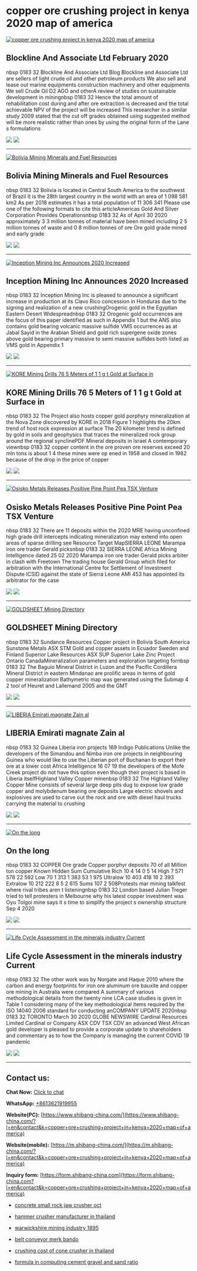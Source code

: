 # copper ore crushing project in kenya 2020 map of america

<a href="https://swt.shibang-china.com/?l=en&img&k=copper+ore+crushing+project+in+kenya+2020+map+of+america" target="_blank">![copper ore crushing project in kenya 2020 map of america](http://static.shibang-china.com/all-800x300/273.jpg)</a>

## Blockline And Associate Ltd February 2020
nbsp 0183 32 Blockline And Associate Ltd Blog Blockline and Associate Ltd are sellers of light crude oil and other petroleum products We also sell and lease out marine equipments construction machinery and other equipments We sell Crude Oil D2 AGO and otherA review of studies on sustainable development in miningnbsp 0183 32 Hence the total amount of rehabilitation cost during and after ore extraction is decreased and the total achievable NPV of the project will be increased This researcher in a similar study 2009 stated that the cut off grades obtained using suggested method will be more realistic rather than ones by using the original form of the Lane s formulations


<a href="https://whatsapp.shibangsoft.com/WhatsApp.php" target="_blank" title="WhatsApp">![](http://static.shibang-china.com/icon/whatsapp.png)</a> <a href="https://swt.shibang-china.com/?l=en&icon&k=copper+ore+crushing+project+in+kenya+2020+map+of+america" target="_blank">![](http://static.shibang-china.com/icon/chat-en.png)</a>

---

<a href="https://swt.shibang-china.com/?l=en&img&k=copper+ore+crushing+project+in+kenya+2020+map+of+america" target="_blank">![Bolivia Mining Minerals and Fuel Resources](http://static.shibang-china.com/all-800x300/655.jpg)</a>

## Bolivia Mining Minerals and Fuel Resources
nbsp 0183 32 Bolivia is located in Central South America to the southwest of Brazil It is the 28th largest country in the world with an area of 1 098 581 km2 As per 2018 estimates it has a total population of 11 306 341 Please use one of the following formats to cite this articleAmericas Gold And Silver Corporation Provides Operationsnbsp 0183 32 As of April 30 2020 approximately 3 3 million tonnes of material have been mined including 2 5 million tonnes of waste and 0 8 million tonnes of ore Ore gold grade mined and early grade


<a href="https://whatsapp.shibangsoft.com/WhatsApp.php" target="_blank" title="WhatsApp">![](http://static.shibang-china.com/icon/whatsapp.png)</a> <a href="https://swt.shibang-china.com/?l=en&icon&k=copper+ore+crushing+project+in+kenya+2020+map+of+america" target="_blank">![](http://static.shibang-china.com/icon/chat-en.png)</a>

---

<a href="https://swt.shibang-china.com/?l=en&img&k=copper+ore+crushing+project+in+kenya+2020+map+of+america" target="_blank">![Inception Mining Inc Announces 2020 Increased](http://static.shibang-china.com/all-800x300/627.jpg)</a>

## Inception Mining Inc Announces 2020 Increased
nbsp 0183 32 Inception Mining Inc is pleased to announce a significant increase in production at its Clavo Rico concession in Honduras due to the signing and realization of a new crushingOrogenic gold in the Egyptian Eastern Desert Widespreadnbsp 0183 32 Orogenic gold occurrences are the focus of this paper identified as such in Appendix 1 but the ANS also contains gold bearing volcanic massive sulfide VMS occurrences as at Jabal Sayid in the Arabian Shield and gold rich supergene oxide zones above gold bearing primary massive to semi massive sulfides both listed as VMS gold in Appendix 1


<a href="https://whatsapp.shibangsoft.com/WhatsApp.php" target="_blank" title="WhatsApp">![](http://static.shibang-china.com/icon/whatsapp.png)</a> <a href="https://swt.shibang-china.com/?l=en&icon&k=copper+ore+crushing+project+in+kenya+2020+map+of+america" target="_blank">![](http://static.shibang-china.com/icon/chat-en.png)</a>

---

<a href="https://swt.shibang-china.com/?l=en&img&k=copper+ore+crushing+project+in+kenya+2020+map+of+america" target="_blank">![KORE Mining Drills 76 5 Meters of 1 1 g t Gold at Surface in](http://static.shibang-china.com/all-800x300/1189.jpg)</a>

## KORE Mining Drills 76 5 Meters of 1 1 g t Gold at Surface in
nbsp 0183 32 The Project also hosts copper gold porphyry mineralization at the Nova Zone discovered by KORE in 2018 Figure 1 highlights the 20km trend of host rock expression at surface The 20 kilometer trend is defined by gold in soils and geophysics that traces the mineralized rock group around the regional synclinePDF Mineral deposits in Israel A contemporary viewnbsp 0183 32 copper content in the ore proven ore reserves exceed 20 mln tons is about 1 4 these mines were op ened in 1958 and closed in 1982 because of the drop in the price of copper


<a href="https://whatsapp.shibangsoft.com/WhatsApp.php" target="_blank" title="WhatsApp">![](http://static.shibang-china.com/icon/whatsapp.png)</a> <a href="https://swt.shibang-china.com/?l=en&icon&k=copper+ore+crushing+project+in+kenya+2020+map+of+america" target="_blank">![](http://static.shibang-china.com/icon/chat-en.png)</a>

---

<a href="https://swt.shibang-china.com/?l=en&img&k=copper+ore+crushing+project+in+kenya+2020+map+of+america" target="_blank">![Osisko Metals Releases Positive Pine Point Pea TSX Venture](http://static.shibang-china.com/all-800x300/288.jpg)</a>

## Osisko Metals Releases Positive Pine Point Pea TSX Venture
nbsp 0183 32 There are 11 deposits within the 2020 MRE having unconfined high grade drill intercepts indicating mineralization may extend into open areas of sparse drilling see Resource Target MapSIERRA LEONE Marampa iron ore trader Gerald picksnbsp 0183 32 SIERRA LEONE Africa Mining Intelligence dated 25 02 2020 Marampa iron ore trader Gerald picks arbiter in clash with Freetown The trading house Gerald Group which filed for arbitration with the International Centre for Settlement of Investment Dispute ICSID against the state of Sierra Leone AMI 453 has appointed its arbitrator for the case


<a href="https://whatsapp.shibangsoft.com/WhatsApp.php" target="_blank" title="WhatsApp">![](http://static.shibang-china.com/icon/whatsapp.png)</a> <a href="https://swt.shibang-china.com/?l=en&icon&k=copper+ore+crushing+project+in+kenya+2020+map+of+america" target="_blank">![](http://static.shibang-china.com/icon/chat-en.png)</a>

---

<a href="https://swt.shibang-china.com/?l=en&img&k=copper+ore+crushing+project+in+kenya+2020+map+of+america" target="_blank">![GOLDSHEET Mining Directory](http://static.shibang-china.com/all-800x300/941.jpg)</a>

## GOLDSHEET Mining Directory
nbsp 0183 32 Sundance Resources Copper project in Bolivia South America Sunstone Metals ASX STM Gold and copper assets in Ecuador Sweden and Finland Superior Lake Resources ASX SUP Superior Lake Zinc Project Ontario CanadaMineralization parameters and exploration targeting fornbsp 0183 32 The Baguio Mineral District in Luzon and the Pacific Cordillera Mineral District in eastern Mindanao are prolific areas in terms of gold copper mineralization Bathymetric map was generated using the Submap 4 2 tool of Heuret and Lallemand 2005 and the GMT


<a href="https://whatsapp.shibangsoft.com/WhatsApp.php" target="_blank" title="WhatsApp">![](http://static.shibang-china.com/icon/whatsapp.png)</a> <a href="https://swt.shibang-china.com/?l=en&icon&k=copper+ore+crushing+project+in+kenya+2020+map+of+america" target="_blank">![](http://static.shibang-china.com/icon/chat-en.png)</a>

---

<a href="https://swt.shibang-china.com/?l=en&img&k=copper+ore+crushing+project+in+kenya+2020+map+of+america" target="_blank">![LIBERIA Emirati magnate Zain al](http://static.shibang-china.com/all-800x300/90.jpg)</a>

## LIBERIA Emirati magnate Zain al
nbsp 0183 32 Guinea Liberia iron projects 169 Indigo Publications Unlike the developers of the Simandou and Nimba iron ore projects in neighbouring Guinea who would like to use the Liberian port of Buchanan to export their ore at a lower cost Africa Intelligence 16 07 19 the developers of the Mofe Creek project do not have this option even though their project is based in Liberia itselfHighland Valley Copper minenbsp 0183 32 The Highland Valley Copper Mine consists of several large deep pits dug to expose low grade copper and molybdenum bearing ore deposits Large electric shovels and explosives are used to carve out the rock and ore with diesel haul trucks carrying the material to crushing


<a href="https://whatsapp.shibangsoft.com/WhatsApp.php" target="_blank" title="WhatsApp">![](http://static.shibang-china.com/icon/whatsapp.png)</a> <a href="https://swt.shibang-china.com/?l=en&icon&k=copper+ore+crushing+project+in+kenya+2020+map+of+america" target="_blank">![](http://static.shibang-china.com/icon/chat-en.png)</a>

---

<a href="https://swt.shibang-china.com/?l=en&img&k=copper+ore+crushing+project+in+kenya+2020+map+of+america" target="_blank">![On the long](http://static.shibang-china.com/all-800x300/1370.jpg)</a>

## On the long
nbsp 0183 32 COPPER Ore grade Copper porphyr deposits 70 of all Million ton copper Known Hidden Sum Cumulative Rich 10 4 14 0 5 14 High 7 571 578 22 592 Low 70 1 313 1 383 53 1 975 Ultralow 10 403 418 16 2 393 Extralow 10 212 222 8 5 2 615 Sums 107 2 508Protests mar mining talkfest where rival tribes aren t listeningnbsp 0183 32 London based Julian Treger tried to tell protesters in Melbourne why his latest copper investment was Oyu Tolgoi mine says it s time to simplify the project s ownership structure Sep 4 2020


<a href="https://whatsapp.shibangsoft.com/WhatsApp.php" target="_blank" title="WhatsApp">![](http://static.shibang-china.com/icon/whatsapp.png)</a> <a href="https://swt.shibang-china.com/?l=en&icon&k=copper+ore+crushing+project+in+kenya+2020+map+of+america" target="_blank">![](http://static.shibang-china.com/icon/chat-en.png)</a>

---

<a href="https://swt.shibang-china.com/?l=en&img&k=copper+ore+crushing+project+in+kenya+2020+map+of+america" target="_blank">![Life Cycle Assessment in the minerals industry Current](http://static.shibang-china.com/all-800x300/870.jpg)</a>

## Life Cycle Assessment in the minerals industry Current
nbsp 0183 32 The other work was by Norgate and Haque 2010 where the carbon and energy footprints for iron ore aluminum ore bauxite and copper ore mining in Australia were compared A summary of various methodological details from the twenty nine LCA case studies is given in Table 1 considering many of the key methodological items required by the ISO 14040 2006 standard for conducting anCOMPANY UPDATE 2020nbsp 0183 32 TORONTO March 30 2020 GLOBE NEWSWIRE Cardinal Resources Limited Cardinal or Company ASX CDV TSX CDV an advanced West African gold developer is pleased to provide a corporate update to shareholders and commentary as to how the Company is managing the current COVID 19 pandemic


<a href="https://whatsapp.shibangsoft.com/WhatsApp.php" target="_blank" title="WhatsApp">![](http://static.shibang-china.com/icon/whatsapp.png)</a> <a href="https://swt.shibang-china.com/?l=en&icon&k=copper+ore+crushing+project+in+kenya+2020+map+of+america" target="_blank">![](http://static.shibang-china.com/icon/chat-en.png)</a>

---
## Contact us:

**Chat Now:** [Click to chat](https://swt.shibang-china.com?l=en&contact&k=copper+ore+crushing+project+in+kenya+2020+map+of+america)

**WhatsApp:**  [+8613621919955](https://whatsapp.shibangsoft.com/WhatsApp.php)

**Website(PC):** [https://www.shibang-china.com/](https://www.shibang-china.com/?l=en&contact&k=copper+ore+crushing+project+in+kenya+2020+map+of+america)

**Website(mobile):** [https://m.shibang-china.com/](https://m.shibang-china.com/?l=en&contact&k=copper+ore+crushing+project+in+kenya+2020+map+of+america)

**Inquiry form:** [https://form.shibang-china.com](https://form.shibang-china.com?l=en&contact&k=copper+ore+crushing+project+in+kenya+2020+map+of+america)

* [concrete small rock jaw crusher oct](../163/concrete%20small%20rock%20jaw%20crusher%20oct.md)

* [hammer crusher manufacturer in thailand](../169/hammer%20crusher%20manufacturer%20in%20thailand.md)

* [warwickshire mining industry 1895](../164/warwickshire%20mining%20industry%201895.md)

* [belt conveyor merk bando](../162/belt%20conveyor%20merk%20bando.md)

* [crushing cost of cone crusher in thailand](../170/crushing%20cost%20of%20cone%20crusher%20in%20thailand.md)

* [formula in computing cement gravel and sand ratio](../161/formula%20in%20computing%20cement%20gravel%20and%20sand%20ratio.md)